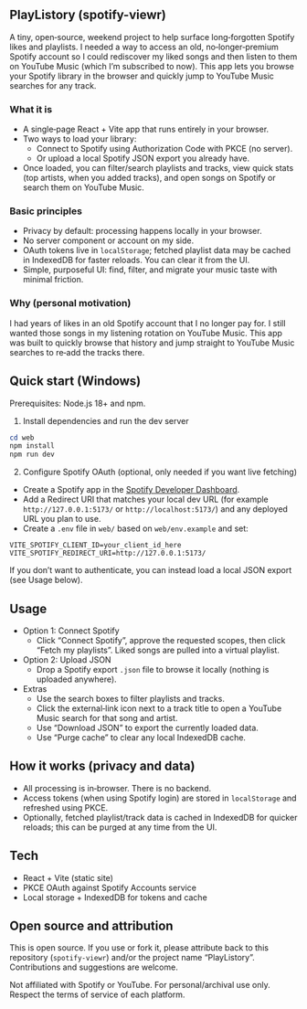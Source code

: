## PlayListory (spotify-viewr)

A tiny, open‑source, weekend project to help surface long‑forgotten Spotify likes and playlists. I needed a way to access an old, no‑longer‑premium Spotify account so I could rediscover my liked songs and then listen to them on YouTube Music (which I’m subscribed to now). This app lets you browse your Spotify library in the browser and quickly jump to YouTube Music searches for any track.

### What it is

- A single‑page React + Vite app that runs entirely in your browser.
- Two ways to load your library:
  - Connect to Spotify using Authorization Code with PKCE (no server).
  - Or upload a local Spotify JSON export you already have.
- Once loaded, you can filter/search playlists and tracks, view quick stats (top artists, when you added tracks), and open songs on Spotify or search them on YouTube Music.

### Basic principles

- Privacy by default: processing happens locally in your browser.
- No server component or account on my side.
- OAuth tokens live in `localStorage`; fetched playlist data may be cached in IndexedDB for faster reloads. You can clear it from the UI.
- Simple, purposeful UI: find, filter, and migrate your music taste with minimal friction.

### Why (personal motivation)

I had years of likes in an old Spotify account that I no longer pay for. I still wanted those songs in my listening rotation on YouTube Music. This app was built to quickly browse that history and jump straight to YouTube Music searches to re‑add the tracks there.

## Quick start (Windows)

Prerequisites: Node.js 18+ and npm.

1) Install dependencies and run the dev server

```powershell
cd web
npm install
npm run dev
```

2) Configure Spotify OAuth (optional, only needed if you want live fetching)

- Create a Spotify app in the [Spotify Developer Dashboard](https://developer.spotify.com/dashboard).
- Add a Redirect URI that matches your local dev URL (for example `http://127.0.0.1:5173/` or `http://localhost:5173/`) and any deployed URL you plan to use.
- Create a `.env` file in `web/` based on `web/env.example` and set:

```env
VITE_SPOTIFY_CLIENT_ID=your_client_id_here
VITE_SPOTIFY_REDIRECT_URI=http://127.0.0.1:5173/
```

If you don’t want to authenticate, you can instead load a local JSON export (see Usage below).

## Usage

- Option 1: Connect Spotify
  - Click “Connect Spotify”, approve the requested scopes, then click “Fetch my playlists”. Liked songs are pulled into a virtual playlist.
- Option 2: Upload JSON
  - Drop a Spotify export `.json` file to browse it locally (nothing is uploaded anywhere).
- Extras
  - Use the search boxes to filter playlists and tracks.
  - Click the external‑link icon next to a track title to open a YouTube Music search for that song and artist.
  - Use “Download JSON” to export the currently loaded data.
  - Use “Purge cache” to clear any local IndexedDB cache.

## How it works (privacy and data)

- All processing is in‑browser. There is no backend.
- Access tokens (when using Spotify login) are stored in `localStorage` and refreshed using PKCE.
- Optionally, fetched playlist/track data is cached in IndexedDB for quicker reloads; this can be purged at any time from the UI.

## Tech

- React + Vite (static site)
- PKCE OAuth against Spotify Accounts service
- Local storage + IndexedDB for tokens and cache

## Open source and attribution

This is open source. If you use or fork it, please attribute back to this repository (`spotify-viewr`) and/or the project name “PlayListory”. Contributions and suggestions are welcome.

Not affiliated with Spotify or YouTube. For personal/archival use only. Respect the terms of service of each platform.


